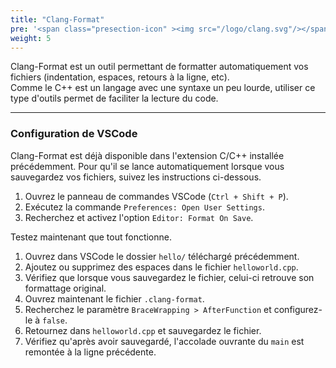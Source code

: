 ```yaml
---
title: "Clang-Format"
pre: '<span class="presection-icon" ><img src="/logo/clang.svg"/></span>'
weight: 5
---
```


Clang-Format est un outil permettant de formatter automatiquement vos fichiers (indentation, espaces, retours à la ligne, etc).\
Comme le C++ est un langage avec une syntaxe un peu lourde, utiliser ce type d'outils permet de faciliter la lecture du code.

---

### Configuration de VSCode

Clang-Format est déjà disponible dans l'extension C/C++ installée précédemment.
Pour qu'il se lance automatiquement lorsque vous sauvegardez vos fichiers, suivez les instructions ci-dessous.
1. Ouvrez le panneau de commandes VSCode (`Ctrl + Shift + P`).
1. Exécutez la commande `Preferences: Open User Settings`.
3. Recherchez et activez l'option `Editor: Format On Save`.

Testez maintenant que tout fonctionne.
1. Ouvrez dans VSCode le dossier `hello/` téléchargé précédemment.
2. Ajoutez ou supprimez des espaces dans le fichier `helloworld.cpp`.
3. Vérifiez que lorsque vous sauvegardez le fichier, celui-ci retrouve son formattage original.
4. Ouvrez maintenant le fichier `.clang-format`.
5. Recherchez le paramètre `BraceWrapping > AfterFunction` et configurez-le à `false`.
6. Retournez dans `helloworld.cpp` et sauvegardez le fichier.
7. Vérifiez qu'après avoir sauvegardé, l'accolade ouvrante du `main` est remontée à la ligne précédente.
